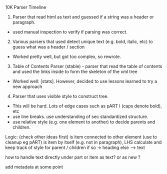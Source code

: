 10K Parser Timeline
1. Parser that read html as text and guessed if a string was a header or paragraph.
* used manual inspection to verify if parsing was correct.
2. Various parsers that used detect unique text (e.g. bold, italic, etc) to guess what was a header / section
* Worked pretty well, but got too complex, so rewrote. 
3. Table of Contents Parser (stable) - parser that read the table of contents and used the links inside to form the skeleton of the xml tree
* Worked well: [stats]. However, decided to use lessons learned to try a new approach
4. Parser that uses visible style to construct tree.
* This will be hard. Lots of edge cases such as pART I (caps denote bold), etc
* use line breaks. use understanding of sec standardized structure.
* use relative style (e.g. one element to another) to decide parents and children.

Logic: (check other ideas first)
is item connected to other element (use to cleanup eg pART)
is item by itself (e.g. not in paragraph), LHS
calculate and keep track of style for parent / children
if so -> heading
else --> text

how to handle text directly under part or item
as text? or as new <item>?

add metadata at some point


